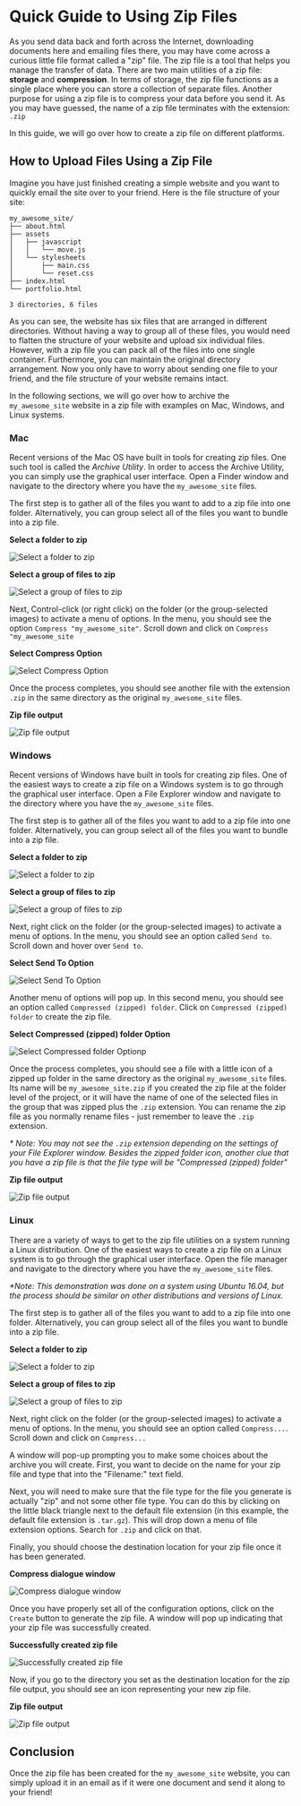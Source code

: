 # Quick Guide to Using Zip Files 

As you send data back and forth across the Internet, downloading documents here and emailing files there, you may have come across a curious little file format called a "zip" file.  The zip file is a tool that helps you manage the transfer of data.  There are two main utilities of a zip file: **storage** and **compression**.  In terms of storage, the zip file functions as a single place where you can store a collection of separate files.  Another purpose for using a zip file is to compress your data before you send it.  As you may have guessed, the name of a zip file terminates with the extension: `.zip`   

In this guide, we will go over how to create a zip file on different platforms.

## How to Upload Files Using a Zip File
Imagine you have just finished creating a simple website and you want to quickly email the site over to your friend.  Here is the file structure of your site:

```
my_awesome_site/
├── about.html
├── assets
│   ├── javascript
│   │   └── move.js
│   └── stylesheets
│       ├── main.css
│       └── reset.css
├── index.html
└── portfolio.html

3 directories, 6 files

```
 
As you can see, the website has six files that are arranged in different directories.  Without having a way to group all of these files, you would need to flatten the structure of your website and upload six individual files.  However, with a zip file you can pack all of the files into one single container.  Furthermore, you can maintain the original directory arrangement.  Now you only have to worry about sending one file to your friend, and the file structure of your website remains intact.

In the following sections, we will go over how to archive the `my_awesome_site` website in a zip file with examples on Mac, Windows, and Linux systems.

### Mac
Recent versions of the Mac OS have built in tools for creating zip files.  One such tool is called the *Archive Utility*.  In order to access the Archive Utility, you can simply use the graphical user interface.  Open a Finder window and navigate to the directory where you have the `my_awesome_site` files.

The first step is to gather all of the files you want to add to a zip file into one folder.  Alternatively, you can group select all of the files you want to bundle into a zip file.

**Select a folder to zip**

![Select a folder to zip](https://preview.c9users.io/jb2718/ls_front_end_c9/article_stuff/images/mac_folder_select.png "Select a folder to zip")

**Select a group of files to zip**

![Select a group of files to zip](https://preview.c9users.io/jb2718/ls_front_end_c9/article_stuff/images/mac_group_select.png "Select a group of files to zip")


Next, Control-click (or right click) on the folder (or the group-selected images) to activate a menu of options.  In the menu, you should see the option `Compress "my_awesome_site"`.  Scroll down and click on `Compress "my_awesome_site`

**Select Compress Option**

![Select Compress Option](https://preview.c9users.io/jb2718/ls_front_end_c9/article_stuff/images/mac_execute_compress.png "Select Compress Option")



Once the process completes, you should see another file with the extension `.zip` in the same directory as the original `my_awesome_site` files.

**Zip file output**

![Zip file output](https://preview.c9users.io/jb2718/ls_front_end_c9/article_stuff/images/mac_zip_output.png "Zip file output")





### Windows
Recent versions of Windows have built in tools for creating zip files.  One of the easiest ways to create a zip file on a Windows system is to go through the graphical user interface.  Open a File Explorer window and navigate to the directory where you have the `my_awesome_site` files.

The first step is to gather all of the files you want to add to a zip file into one folder.  Alternatively, you can group select all of the files you want to bundle into a zip file.


**Select a folder to zip**

![Select a folder to zip](https://preview.c9users.io/jb2718/ls_front_end_c9/article_stuff/images/win_folder_select.png "Select a folder to zip")

**Select a group of files to zip**

![Select a group of files to zip](https://preview.c9users.io/jb2718/ls_front_end_c9/article_stuff/images/win_group_select.png "Select a group of files to zip")


Next, right click on the folder (or the group-selected images) to activate a menu of options.  In the menu, you should see an option called `Send to`.  Scroll down and hover over `Send to`.  

**Select Send To Option**

![Select Send To Option](https://preview.c9users.io/jb2718/ls_front_end_c9/article_stuff/images/win_send_to.png "Select Send To Option")

Another menu of options will pop up.  In this second menu, you should see an option called `Compressed (zipped) folder`.  Click on `Compressed (zipped) folder` to create the zip file.

**Select Compressed (zipped) folder Option**

![Select Compressed folder Optionp](https://preview.c9users.io/jb2718/ls_front_end_c9/article_stuff/images/win_execute_compress.png "Select Compressed folder Option")



Once the process completes, you should see a file with a little icon of a zipped up folder in the same directory as the original `my_awesome_site` files.  Its name will be `my_awesome_site.zip` if you created the zip file at the folder level of the project, or it will have the name of one of the selected files in the group that was zipped plus the `.zip` extension.  You can rename the zip file as you normally rename files - just remember to leave the `.zip` extension.

*\* Note:  You may not see the `.zip` extension depending on the settings of your File Explorer window.  Besides the zipped folder icon, another clue that you have a zip file is that the file type will be "Compressed (zipped) folder"*


**Zip file output**

![Zip file output](https://preview.c9users.io/jb2718/ls_front_end_c9/article_stuff/images/win_zip_output.png "Zip file output")





### Linux
There are a variety of ways to get to the zip file utilities on a system running a Linux distribution.  One of the easiest ways to create a zip file on a Linux system is to go through the graphical user interface.  Open the file manager and navigate to the directory where you have the `my_awesome_site` files.  

*\*Note: This demonstration was done on a system using Ubuntu 16.04, but the process should be similar on other distributions and versions of Linux.*

The first step is to gather all of the files you want to add to a zip file into one folder.  Alternatively, you can group select all of the files you want to bundle into a zip file.

**Select a folder to zip**

![Select a folder to zip](https://preview.c9users.io/jb2718/ls_front_end_c9/article_stuff/images/linux_folder_select.png "Select a folder to zip")

**Select a group of files to zip**

![Select a group of files to zip](https://preview.c9users.io/jb2718/ls_front_end_c9/article_stuff/images/linux_group_select.png "Select a group of files to zip")


Next, right click on the folder (or the group-selected images) to activate a menu of options.  In the menu, you should see an option called `Compress...`.  Scroll down and click on `Compress...`

A window will pop-up prompting you to make some choices about the archive you will create.  First, you want to decide on the name for your zip file and type that into the "Filename:" text field.  

Next, you will need to make sure that the file type for the file you generate is actually "zip" and not some other file type.  You can do this by clicking on the little black triangle next to the default file extension (in this example, the default file extension is `.tar.gz`).  This will drop down a menu of file extension options.  Search for `.zip` and click on that.  

Finally, you should choose the destination location for your zip file once it has been generated.

**Compress dialogue window**

![Compress dialogue window](https://preview.c9users.io/jb2718/ls_front_end_c9/article_stuff/images/linux_click_create.png "Compress dialogue window")


Once you have properly set all of the configuration options, click on the `Create` button to generate the zip file.  A window will pop up indicating that your zip file was successfully created.

**Successfully created zip file**

![Successfully created zip file](https://preview.c9users.io/jb2718/ls_front_end_c9/article_stuff/images/linux_success_msg.png "Successfully created zip file")


Now, if you go to the directory you set as the destination location for the zip file output, you should see an icon representing your new zip file.

**Zip file output**

![Zip file output](https://preview.c9users.io/jb2718/ls_front_end_c9/article_stuff/images/linux_zip_output.png "Zip file output")



## Conclusion

Once the zip file has been created for the `my_awesome_site` website, you can simply upload it in an email as if it were one document and send it along to your friend!

